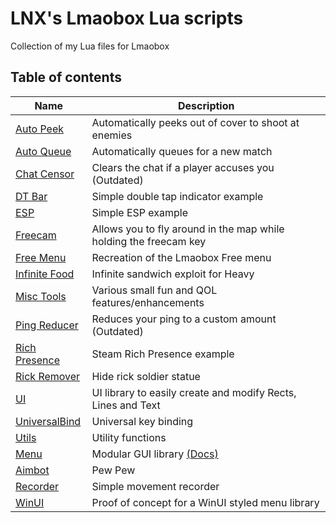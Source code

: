 # LNX's Lmaobox Lua scripts

Collection of my Lua files for Lmaobox

## Table of contents

Name | Description
--- | ---
[Auto Peek](src/AutoPeek.lua) | Automatically peeks out of cover to shoot at enemies
[Auto Queue](src/AutoQueue.lua) | Automatically queues for a new match
[Chat Censor](src/ChatCensor.lua) | Clears the chat if a player accuses you (Outdated)
[DT Bar](src/DT-Bar.lua) | Simple double tap indicator example
[ESP](src/ESP.lua) | Simple ESP example
[Freecam](src/Freecam.lua) | Allows you to fly around in the map while holding the freecam key
[Free Menu](src/FreeMenu.lua) | Recreation of the Lmaobox Free menu
[Infinite Food](src/Infinite-Food.lua) | Infinite sandwich exploit for Heavy
[Misc Tools](src/Misc-Tools.lua) | Various small fun and QOL features/enhancements
[Ping Reducer](src/PingReducer.lua) | Reduces your ping to a custom amount (Outdated)
[Rich Presence](src/RichPresence.lua) | Steam Rich Presence example
[Rick Remover](src/RickRemover.lua) | Hide rick soldier statue
[UI](src/UI.lua) | UI library to easily create and modify Rects, Lines and Text
[UniversalBind](src/Universal-Bind.lua) | Universal key binding
[Utils](src/Utils.lua) | Utility functions
[Menu](src/MenuLib/Menu.lua) | Modular GUI library [(Docs)](https://github.com/lnx00/Lmaobox-Lua/wiki/Menu-Library)
[Aimbot](src/PoC/Aimbot.lua) | Pew Pew
[Recorder](src/PoC/Recorder.lua) | Simple movement recorder
[WinUI](src/PoC/WinUI.lua) | Proof of concept for a WinUI styled menu library

